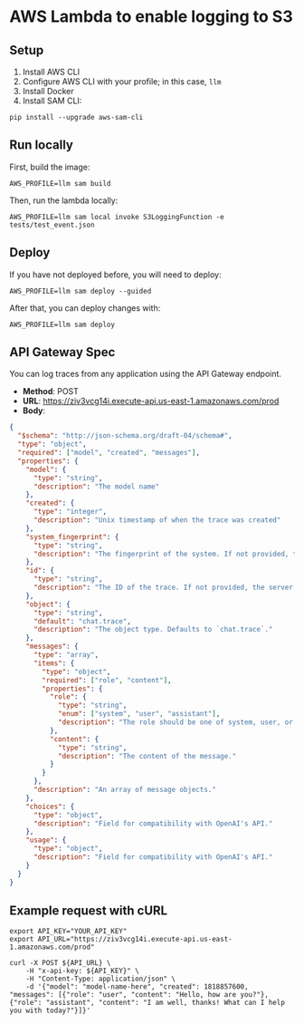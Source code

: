 # AWS Lambda to enable logging to S3


## Setup

1. Install AWS CLI
2. Configure AWS CLI with your profile; in this case, `llm`
3. Install Docker
4. Install SAM CLI:

```shell
pip install --upgrade aws-sam-cli
```

## Run locally

First, build the image:

```shell
AWS_PROFILE=llm sam build
```

Then, run the lambda locally:

```shell
AWS_PROFILE=llm sam local invoke S3LoggingFunction -e tests/test_event.json
```

## Deploy

If you have not deployed before, you will need to deploy:

```shell
AWS_PROFILE=llm sam deploy --guided
```

After that, you can deploy changes with:

```shell
AWS_PROFILE=llm sam deploy
```

## API Gateway Spec

You can log traces from any application using the API Gateway endpoint.

- **Method**: POST
- **URL**: https://ziv3vcg14i.execute-api.us-east-1.amazonaws.com/prod
- **Body**:

```json
{
  "$schema": "http://json-schema.org/draft-04/schema#",
  "type": "object",
  "required": ["model", "created", "messages"],
  "properties": {
    "model": {
      "type": "string",
      "description": "The model name"
    },
    "created": {
      "type": "integer",
      "description": "Unix timestamp of when the trace was created"
    },
    "system_fingerprint": {
      "type": "string",
      "description": "The fingerprint of the system. If not provided, the model will be used."
    },
    "id": {
      "type": "string",
      "description": "The ID of the trace. If not provided, the server will assign a random UUID by the endpoint. Must be unique across all traces with the same fingerprint."
    },
    "object": {
      "type": "string",
      "default": "chat.trace",
      "description": "The object type. Defaults to `chat.trace`."
    },
    "messages": {
      "type": "array",
      "items": {
        "type": "object",
        "required": ["role", "content"],
        "properties": {
          "role": {
            "type": "string",
            "enum": ["system", "user", "assistant"],
            "description": "The role should be one of system, user, or assistant."
          },
          "content": {
            "type": "string",
            "description": "The content of the message."
          }
        }
      },
      "description": "An array of message objects."
    },
    "choices": {
      "type": "object",
      "description": "Field for compatibility with OpenAI's API."
    },
    "usage": {
      "type": "object",
      "description": "Field for compatibility with OpenAI's API."
    }
  }
}
```

## Example request with cURL

```shell
export API_KEY="YOUR_API_KEY"
export API_URL="https://ziv3vcg14i.execute-api.us-east-1.amazonaws.com/prod"

curl -X POST ${API_URL} \
    -H "x-api-key: ${API_KEY}" \
    -H "Content-Type: application/json" \
    -d '{"model": "model-name-here", "created": 1818857600, "messages": [{"role": "user", "content": "Hello, how are you?"}, {"role": "assistant", "content": "I am well, thanks! What can I help you with today?"}]}'
```
